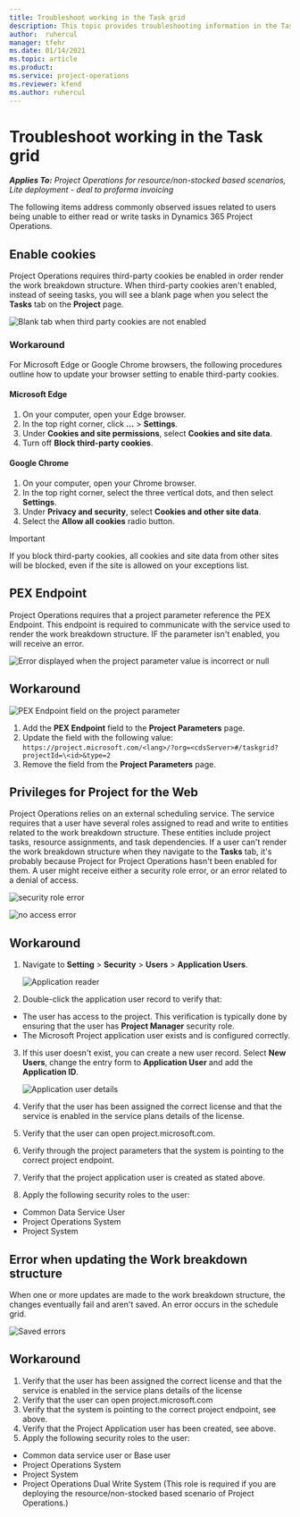 ```yaml
---
title: Troubleshoot working in the Task grid 
description: This topic provides troubleshooting information in the Task grid.
author:  ruhercul
manager: tfehr
ms.date: 01/14/2021 
ms.topic: article
ms.product:
ms.service: project-operations
ms.reviewer: kfend
ms.author: ruhercul
---
```


# Troubleshoot working in the Task grid 

_**Applies To:** Project Operations for resource/non-stocked based scenarios, Lite deployment - deal to proforma invoicing_

The following items address commonly observed issues related to users being unable to either read or write tasks in Dynamics 365 Project Operations.

## Enable cookies

Project Operations requires third-party cookies be enabled in order render the work breakdown structure. When third-party cookies aren't enabled, instead of seeing tasks, you will see a blank page when you select the **Tasks** tab on the **Project** page.

![Blank tab when third party cookies are not enabled](media/blankschedule.png)


### Workaround
For Microsoft Edge or Google Chrome browsers, the following procedures outline how to update your browser setting to enable third-party cookies.

#### Microsoft Edge

1. On your computer, open your Edge browser.
2. In the top right corner, click **…** > **Settings**.
3. Under **Cookies and site permissions**, select **Cookies and site data**.
4. Turn off **Block third-party cookies**.

#### Google Chrome

1. On your computer, open your Chrome browser.
2. In the top right corner, select the three vertical dots, and then select **Settings**.
3. Under **Privacy and security**, select **Cookies and other site data**.
4. Select the **Allow all cookies** radio button.

> [!IMPORTANT]
> If you block third-party cookies, all cookies and site data from other sites will be blocked, even if the site is allowed on your exceptions list.

## PEX Endpoint

Project Operations requires that a project parameter reference the PEX Endpoint. This endpoint is required to communicate with the service used to render the work breakdown structure. IF the parameter isn't enabled, you will receive an error. 

![Error displayed when the project parameter value is incorrect or null](media/Pexenpointerror.png)


## Workaround
 ![PEX Endpoint field on the project parameter](media/projectparameter.png)

1. Add the **PEX Endpoint** field to the **Project Parameters** page.
2. Update the field with the following value: `https://project.microsoft.com/<lang>/?org=<cdsServer>#/taskgrid?projectId=\<id>&type=2`
3. Remove the field from the **Project Parameters** page.

## Privileges for Project for the Web

Project Operations relies on an external scheduling service. The service requires that a user have several roles assigned to read and write to entities related to the work breakdown structure. These entities include project tasks, resource assignments, and task dependencies. If a user can't render the work breakdown structure when they navigate to the **Tasks** tab, it's probably because Project for Project Operations hasn't been enabled for them. A user might receive either a security role error, or an error related to a denial of access.

![security role error](media/securityroleserror.png)


![no access error](media/noaccess.png)


## Workaround

1. Navigate to **Setting** > **Security** > **Users** > **Application Users**.  

   ![Application reader](media/applicationuser.jpg)
   
2. Double-click the application user record to verify that:

 - The user has access to the project. This verification is typically done by ensuring that the user has **Project Manager** security role.
 - The Microsoft Project application user exists and is configured correctly.
 
3. If this user doesn't exist, you can create a new user record. Select **New Users**, change the entry form to **Application User** and add the **Application ID**.

   ![Application user details](media/applicationuserdetails.jpg)

4. Verify that the user has been assigned the correct license and that the service is enabled in the service plans details of the license.
5. Verify that the user can open project.microsoft.com.
6. Verify through the project parameters that the system is pointing to the correct project endpoint.
7. Verify that the project application user is created as stated above.
8. Apply the following security roles to the user:

  - Common Data Service User
  - Project Operations System
  - Project System

## Error when updating the Work breakdown structure

When one or more updates are made to the work breakdown structure, the changes eventually fail and aren't saved. An error occurs in the schedule grid.

![Saved errors](media/unabletosave.png)


## Workaround

1. Verify that the user has been assigned the correct license and that the service is enabled in the service plans details of the license
2. Verify that the user can open project.microsoft.com
3. Verify that the system is pointing to the correct project endpoint, see above.
4. Verify that the Project Application user has been created, see above.
5. Apply the following security roles to the user:
  
  - Common data service user or Base user
  - Project Operations System
  - Project System
  - Project Operations Dual Write System (This role is required if you are deploying the resource/non-stocked based scenario of Project Operations.)
